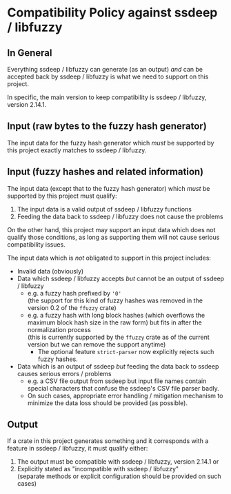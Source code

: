 # Compatibility Policy against ssdeep / libfuzzy

## In General

Everything ssdeep / libfuzzy can generate (as an output) *and* can be accepted
back by ssdeep / libfuzzy is what we need to support on this project.

In specific, the main version to keep compatibility is ssdeep / libfuzzy,
version 2.14.1.

## Input (raw bytes to the fuzzy hash generator)

The input data for the fuzzy hash generator which *must* be supported by this
project exactly matches to ssdeep / libfuzzy.

## Input (fuzzy hashes and related information)

The input data (except that to the fuzzy hash generator) which *must* be
supported by this project must qualify:

1.  The input data is a valid output of ssdeep / libfuzzy functions
2.  Feeding the data back to ssdeep / libfuzzy does not cause the problems

On the other hand, this project may support an input data which does not
qualify those conditions, as long as supporting them will not cause serious
compatibility issues.

The input data which is *not* obligated to support in this project includes:

*   Invalid data (obviously)
*   Data which ssdeep / libfuzzy accepts *but*
    cannot be an output of ssdeep / libfuzzy
    *   e.g. a fuzzy hash prefixed by `'0'`  
             (the support for this kind of fuzzy hashes was removed
              in the version 0.2 of the `ffuzzy` crate)
    *   e.g. a fuzzy hash with long block hashes
             (which overflows the maximum block hash size in the raw form) but
             fits in after the normalization process  
             (this is currently supported by the `ffuzzy` crate as of
              the current version but we can remove the support anytime)
        *   The optional feature `strict-parser` now explicitly rejects
            such fuzzy hashes.
*   Data which is an output of ssdeep *but* feeding the data
    back to ssdeep causes serious errors / problems
    *   e.g. a CSV file output from ssdeep but input file names contain special
             characters that confuse the ssdeep's CSV file parser badly.
    *   On such cases, appropriate error handling / mitigation mechanism to
        minimize the data loss should be provided (as possible).

## Output

If a crate in this project generates something and it corresponds with a feature
in ssdeep / libfuzzy, it must qualify either:

1.  The output must be compatible with ssdeep / libfuzzy, version 2.14.1 or
2.  Explicitly stated as "incompatible with ssdeep / libfuzzy"  
    (separate methods or explicit configuration should be provided on such cases)
